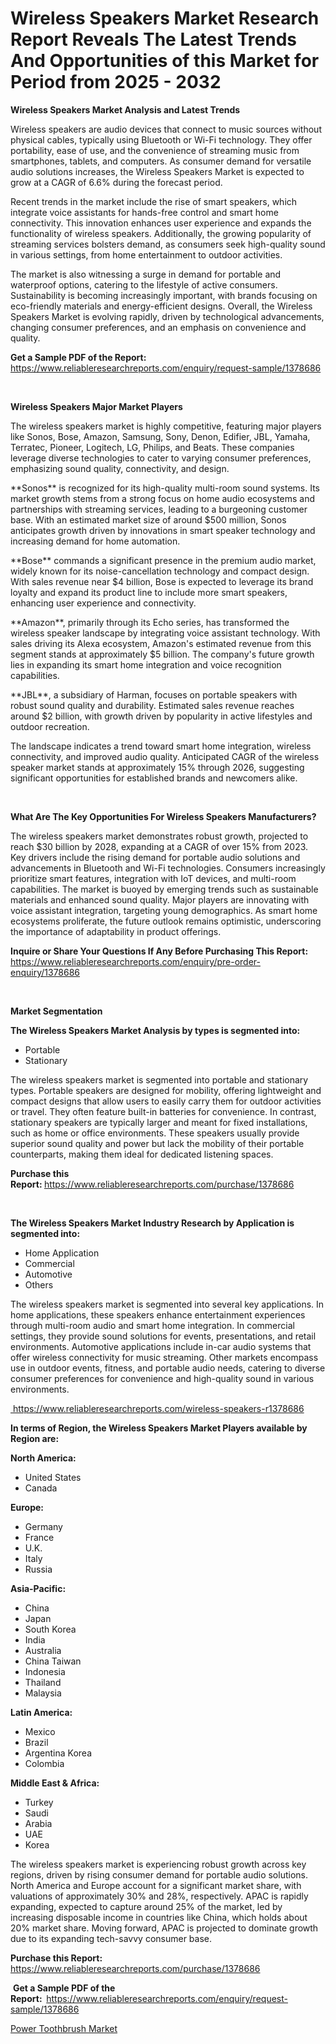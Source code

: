 <p><h1>Wireless Speakers Market Research Report Reveals The Latest Trends And Opportunities of this Market for Period from 2025 - 2032</h1></p><p><strong>Wireless Speakers Market Analysis and Latest Trends</strong></p>
<p><p>Wireless speakers are audio devices that connect to music sources without physical cables, typically using Bluetooth or Wi-Fi technology. They offer portability, ease of use, and the convenience of streaming music from smartphones, tablets, and computers. As consumer demand for versatile audio solutions increases, the Wireless Speakers Market is expected to grow at a CAGR of 6.6% during the forecast period.</p><p>Recent trends in the market include the rise of smart speakers, which integrate voice assistants for hands-free control and smart home connectivity. This innovation enhances user experience and expands the functionality of wireless speakers. Additionally, the growing popularity of streaming services bolsters demand, as consumers seek high-quality sound in various settings, from home entertainment to outdoor activities.</p><p>The market is also witnessing a surge in demand for portable and waterproof options, catering to the lifestyle of active consumers. Sustainability is becoming increasingly important, with brands focusing on eco-friendly materials and energy-efficient designs. Overall, the Wireless Speakers Market is evolving rapidly, driven by technological advancements, changing consumer preferences, and an emphasis on convenience and quality.</p></p>
<p><strong>Get a Sample PDF of the Report:&nbsp;</strong> <a href="https://www.reliableresearchreports.com/enquiry/request-sample/1378686?utm_campaign=2131&utm_medium=2&utm_source=Github&utm_content=ia&utm_term=05022025&utm_id=wireless-speakers">https://www.reliableresearchreports.com/enquiry/request-sample/1378686</a></p>
<p>&nbsp;</p>
<p><strong>Wireless Speakers Major Market Players</strong></p>
<p><p>The wireless speakers market is highly competitive, featuring major players like Sonos, Bose, Amazon, Samsung, Sony, Denon, Edifier, JBL, Yamaha, Terratec, Pioneer, Logitech, LG, Philips, and Beats. These companies leverage diverse technologies to cater to varying consumer preferences, emphasizing sound quality, connectivity, and design.</p><p>**Sonos** is recognized for its high-quality multi-room sound systems. Its market growth stems from a strong focus on home audio ecosystems and partnerships with streaming services, leading to a burgeoning customer base. With an estimated market size of around $500 million, Sonos anticipates growth driven by innovations in smart speaker technology and increasing demand for home automation.</p><p>**Bose** commands a significant presence in the premium audio market, widely known for its noise-cancellation technology and compact design. With sales revenue near $4 billion, Bose is expected to leverage its brand loyalty and expand its product line to include more smart speakers, enhancing user experience and connectivity.</p><p>**Amazon**, primarily through its Echo series, has transformed the wireless speaker landscape by integrating voice assistant technology. With sales driving its Alexa ecosystem, Amazon's estimated revenue from this segment stands at approximately $5 billion. The company's future growth lies in expanding its smart home integration and voice recognition capabilities.</p><p>**JBL**, a subsidiary of Harman, focuses on portable speakers with robust sound quality and durability. Estimated sales revenue reaches around $2 billion, with growth driven by popularity in active lifestyles and outdoor recreation. </p><p>The landscape indicates a trend toward smart home integration, wireless connectivity, and improved audio quality. Anticipated CAGR of the wireless speaker market stands at approximately 15% through 2026, suggesting significant opportunities for established brands and newcomers alike.</p></p>
<p>&nbsp;</p>
<p><strong>What Are The Key Opportunities For Wireless Speakers Manufacturers?</strong></p>
<p><p>The wireless speakers market demonstrates robust growth, projected to reach $30 billion by 2028, expanding at a CAGR of over 15% from 2023. Key drivers include the rising demand for portable audio solutions and advancements in Bluetooth and Wi-Fi technologies. Consumers increasingly prioritize smart features, integration with IoT devices, and multi-room capabilities. The market is buoyed by emerging trends such as sustainable materials and enhanced sound quality. Major players are innovating with voice assistant integration, targeting young demographics. As smart home ecosystems proliferate, the future outlook remains optimistic, underscoring the importance of adaptability in product offerings.</p></p>
<p><strong>Inquire or Share Your Questions If Any Before Purchasing This Report:</strong> <a href="https://www.reliableresearchreports.com/enquiry/pre-order-enquiry/1378686?utm_campaign=2131&utm_medium=2&utm_source=Github&utm_content=ia&utm_term=05022025&utm_id=wireless-speakers">https://www.reliableresearchreports.com/enquiry/pre-order-enquiry/1378686</a></p>
<p>&nbsp;</p>
<p><strong>Market Segmentation</strong></p>
<p><strong>The Wireless Speakers Market Analysis by types is segmented into:</strong></p>
<p><ul><li>Portable</li><li>Stationary</li></ul></p>
<p><p>The wireless speakers market is segmented into portable and stationary types. Portable speakers are designed for mobility, offering lightweight and compact designs that allow users to easily carry them for outdoor activities or travel. They often feature built-in batteries for convenience. In contrast, stationary speakers are typically larger and meant for fixed installations, such as home or office environments. These speakers usually provide superior sound quality and power but lack the mobility of their portable counterparts, making them ideal for dedicated listening spaces.</p></p>
<p><strong>Purchase this Report:&nbsp;</strong><a href="https://www.reliableresearchreports.com/purchase/1378686?utm_campaign=2131&utm_medium=2&utm_source=Github&utm_content=ia&utm_term=05022025&utm_id=wireless-speakers">https://www.reliableresearchreports.com/purchase/1378686</a></p>
<p>&nbsp;</p>
<p><strong>The Wireless Speakers Market Industry Research by Application is segmented into:</strong></p>
<p><ul><li>Home Application</li><li>Commercial</li><li>Automotive</li><li>Others</li></ul></p>
<p><p>The wireless speakers market is segmented into several key applications. In home applications, these speakers enhance entertainment experiences through multi-room audio and smart home integration. In commercial settings, they provide sound solutions for events, presentations, and retail environments. Automotive applications include in-car audio systems that offer wireless connectivity for music streaming. Other markets encompass use in outdoor events, fitness, and portable audio needs, catering to diverse consumer preferences for convenience and high-quality sound in various environments.</p></p>
<p><a href="https://www.reliableresearchreports.com/wireless-speakers-r1378686?utm_campaign=2131&utm_medium=2&utm_source=Github&utm_content=ia&utm_term=05022025&utm_id=wireless-speakers">&nbsp;https://www.reliableresearchreports.com/wireless-speakers-r1378686</a></p>
<p><strong>In terms of Region, the Wireless Speakers Market Players available by Region are:</strong></p>
<p>
    <p> <strong> North America: </strong>
        <ul>
            <li>United States</li>
            <li>Canada</li>
        </ul>
        </p> 
    <p> <strong> Europe: </strong>
        <ul>
            <li>Germany</li>
            <li>France</li>
            <li>U.K.</li>
            <li>Italy</li>
            <li>Russia</li>
        </ul>
        </p> 
    <p> <strong> Asia-Pacific: </strong>
        <ul>
            <li>China</li>
            <li>Japan</li>
            <li>South Korea</li>
            <li>India</li>
            <li>Australia</li>
            <li>China Taiwan</li>
            <li>Indonesia</li>
            <li>Thailand</li>
            <li>Malaysia</li>
        </ul>
        </p> 
    <p> <strong> Latin America: </strong>
        <ul>
            <li>Mexico</li>
            <li>Brazil</li>
            <li>Argentina Korea</li>
            <li>Colombia</li>
        </ul>
        </p> 
    <p> <strong> Middle East & Africa: </strong>
        <ul>
            <li>Turkey</li>
            <li>Saudi</li>
            <li>Arabia</li>
            <li>UAE</li>
            <li>Korea</li>
        </ul>
    </p>
    </p>
<p><p>The wireless speakers market is experiencing robust growth across key regions, driven by rising consumer demand for portable audio solutions. North America and Europe account for a significant market share, with valuations of approximately 30% and 28%, respectively. APAC is rapidly expanding, expected to capture around 25% of the market, led by increasing disposable income in countries like China, which holds about 20% market share. Moving forward, APAC is projected to dominate growth due to its expanding tech-savvy consumer base.</p></p>
<p><strong>Purchase this Report: </strong><a href="https://www.reliableresearchreports.com/purchase/1378686?utm_campaign=2131&utm_medium=2&utm_source=Github&utm_content=ia&utm_term=05022025&utm_id=wireless-speakers">https://www.reliableresearchreports.com/purchase/1378686</a></p>
<p>&nbsp;<strong>Get a Sample PDF of the Report:&nbsp;&nbsp;</strong><a href="https://www.reliableresearchreports.com/enquiry/request-sample/1378686?utm_campaign=2131&utm_medium=2&utm_source=Github&utm_content=ia&utm_term=05022025&utm_id=wireless-speakers">https://www.reliableresearchreports.com/enquiry/request-sample/1378686</a></p>
<p><strong></strong></p>
<p><p><a href="https://github.com/SamiaChowdhury801/Market-Research-Report-List-1/blob/main/power-toothbrush-market.md?utm_campaign=2131&utm_medium=2&utm_source=Github&utm_content=ia&utm_term=05022025&utm_id=wireless-speakers">Power Toothbrush Market</a></p></p>